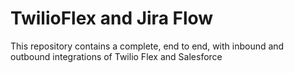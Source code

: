 # TwilioFlex and Jira Flow

This repository contains a complete, end to end, with inbound and outbound integrations of Twilio Flex and Salesforce
